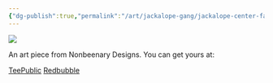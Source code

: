 ```yaml
---
{"dg-publish":true,"permalink":"/art/jackalope-gang/jackalope-center-facing-left/","title":"Jackalope Center Facing Left","tags":["Art","Cryptids"]}
---
```



![](https://baserow-media.ams3.digitaloceanspaces.com/user_files/4Mi8G0Mt4jYYrFDgJcWghzuAMGGJ4hMT_589ecfa1cfc86e52d114488461c0ecb901a565ec4fadc8f2e27614e60f1202e1.jpg)

An art piece from Nonbeenary Designs. You can get yours at:

[TeePublic]()
[Redbubble]()
